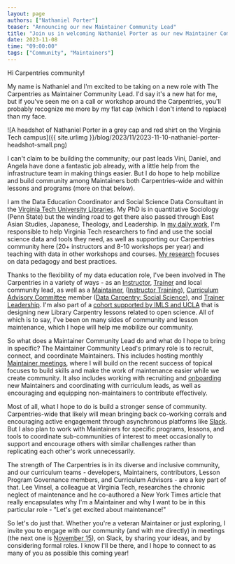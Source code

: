 ```yaml
---
layout: page
authors: ["Nathaniel Porter"]
teaser: "Announcing our new Maintainer Community Lead"
title: "Join us in welcoming Nathaniel Porter as our new Maintainer Community Lead!"
date: 2023-11-08
time: "09:00:00"
tags: ["Community", "Maintainers"]
---
```


Hi Carpentries community!

My name is Nathaniel and I'm excited to be taking on a new role with The
Carpentries as Maintainer Community Lead. I'd say it's a new hat for me,
but if you've seen me on a call or workshop around the Carpentries,
you'll probably recognize me more by my flat cap (which I don't intend
to replace) than my face.

![A headshot of Nathaniel Porter in a grey cap and red shirt on the
Virginia Tech campus]({{ site.urlimg }}/blog/2023/11/2023-11-10-nathaniel-porter-headshot-small.png) 

I can't claim to be building the community; our past leads Vini, Daniel,
and Angela have done a fantastic job already, with a little help from
the infrastructure team in making things easier. But I do hope to help
mobilize and build community among Maintainers both Carpentries-wide and
within lessons and programs (more on that below).

I am the Data Education Coordinator and Social Science Data Consultant
in the [Virginia Tech University Libraries](https://lib.vt.edu/). My PhD
is in quantitative Sociology (Penn State) but the winding road to get
there also passed through East Asian Studies, Japanese, Theology, and
Leadership. In [my daily
work](https://experts.vt.edu/6362-nathaniel-porter), I'm responsible to
help Virginia Tech researchers to find and use the social science data
and tools they need, as well as supporting our Carpentries community
here (20+ instructors and 8-10 workshops per year) and teaching with
data in other workshops and courses. [My
research](https://scholar.google.com/citations?user=dNggMycAAAAJ&hl=en)
focuses on data pedagogy and best practices.

Thanks to the flexibility of my data education role, I've been involved
in The Carpentries in a variety of ways - as an
[Instructor](https://carpentries.org/instructors/),
[Trainer](https://carpentries.org/trainers/) and local community lead,
as well as a [Maintainer](https://carpentries.org/maintainers/),
([Instructor
Training](https://github.com/carpentries/instructor-training)),
[Curriculum Advisory
Committee](https://carpentries.org/curriculum-advisors/) member ([Data
Carpentry: Social
Science](https://datacarpentry.org/lessons/#social-science-curriculum)),
and [Trainer
Leadership](https://github.com/carpentries/trainers/blob/main/governance.md).
I'm also part of a [cohort supported by IMLS and
UCLA](https://ucla-imls-open-sci.info/) that is designing new Library
Carpentry lessons related to open science. All of which is to say, I've
been on many sides of community and lesson maintenance, which I hope
will help me mobilize our community.

So what does a Maintainer Community Lead do and what do I hope to bring in
specific? The Maintainer Community Lead's primary role is to recruit,
connect, and coordinate Maintainers. This includes hosting monthly
[Maintainer meetings](https://codimd.carpentries.org/maintainers#),
where I will build on the recent success of topical focuses to build
skills and make the work of maintenance easier while we create
community. It also includes working with recruiting and
[onboarding](https://carpentries.github.io/maintainer-onboarding/) new
Maintainers and coordinating with curriculum leads, as well as
encouraging and equipping non-maintainers to contribute effectively.

Most of all, what I hope to do is build a stronger sense of community.
Carpentries-wide that likely will mean bringing back co-working corrals
and encouraging active engagement through asynchronous platforms like
[Slack](https://slack-invite.carpentries.org/). But I also plan to work
with Maintainers for specific programs, lessons, and tools to coordinate
sub-communities of interest to meet occasionally to support and
encourage others with similar challenges rather than replicating each
other's work unnecessarily.

The strength of The Carpentries is in its diverse and inclusive
community, and our curriculum teams - developers, Maintainers,
contributors, Lesson Program Governance members, and Curriculum Advisors - are a key
part of that. Lee Vinsel, a colleague at Virginia Tech, researches the
chronic neglect of maintenance and he co-authored a New York Times
article that really encapsulates why I'm a Maintainer and why I want to
be in this particular role - "Let's get excited about maintenance!"

So let's do just that. Whether you're a veteran Maintainer or just
exploring, I invite you to engage with our community (and with me
directly) in meetings (the next one is [November
15](https://codimd.carpentries.org/maintainers#)), on Slack, by sharing
your ideas, and by considering formal roles. I know I'll be there, and I
hope to connect to as many of you as possible this coming year!


